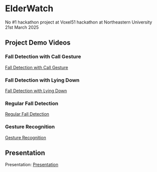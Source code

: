 # ElderWatch

No #1 hackathon project at Voxel51 hackathon at Northeastern University 21st March 2025
## Project Demo Videos

### Fall Detection with Call Gesture

[Fall Detection with Call Gesture](https://github.com/user-attachments/assets/98016579-aa72-4412-9836-8e50ef142227)

### Fall Detection with Lying Down

[Fall Detection with Lying Down](https://github.com/user-attachments/assets/944840f3-d64b-4ce8-8926-5be48ab1802f)

### Regular Fall Detection

[Regular Fall Detection](https://github.com/user-attachments/assets/f1f048ff-c4b3-43b3-adc2-acfb43e72efd)

### Gesture Recognition

[Gesture Recognition](https://github.com/user-attachments/assets/61fcca73-1aae-40c3-a671-1884a4a62c66)


## Presentation


Presentation: [Presentation](https://docs.google.com/presentation/d/1Hehnv7wQunZ6y4nruzR5KR9IZWAyqxFt/edit?usp=sharing&ouid=100624512483178894085&rtpof=true&sd=true)

